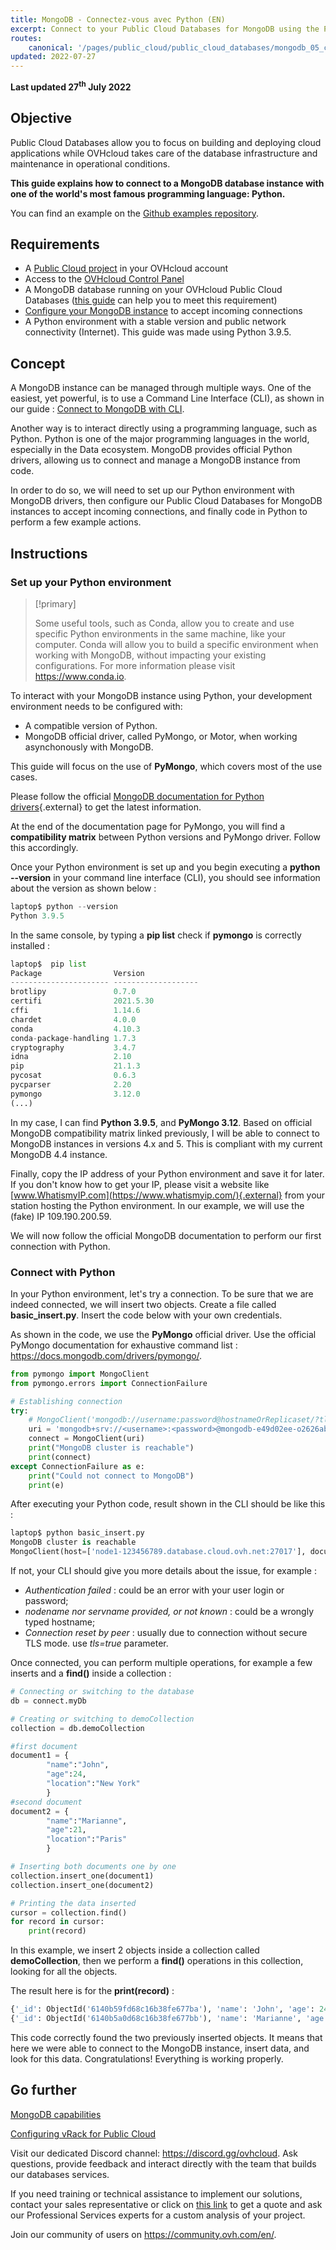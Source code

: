 ```yaml
---
title: MongoDB - Connectez-vous avec Python (EN)
excerpt: Connect to your Public Cloud Databases for MongoDB using the Python programming language
routes:
    canonical: '/pages/public_cloud/public_cloud_databases/mongodb_05_connect_python'
updated: 2022-07-27
---
```


**Last updated 27<sup>th</sup> July 2022**

## Objective

Public Cloud Databases allow you to focus on building and deploying cloud applications while OVHcloud takes care of the database infrastructure and maintenance in operational conditions.

**This guide explains how to connect to a MongoDB database instance with one of the world's most famous programming language: Python.**

You can find an example on the [Github examples repository](https://github.com/ovh/public-cloud-databases-examples/tree/main/databases/mongodb/python/hello-world).

## Requirements

- A [Public Cloud project](https://www.ovhcloud.com/fr/public-cloud/) in your OVHcloud account
- Access to the [OVHcloud Control Panel](https://www.ovh.com/auth/?action=gotomanager&from=https://www.ovh.com/fr/&ovhSubsidiary=fr)
- A MongoDB database running on your OVHcloud Public Cloud Databases ([this guide](/pages/public_cloud/public_cloud_databases/databases_01_order_control_panel) can help you to meet this requirement)
- [Configure your MongoDB instance](/pages/public_cloud/public_cloud_databases/mongodb_02_manage_control_panel) to accept incoming connections
- A Python environment with a stable version and public network connectivity (Internet). This guide was made using Python 3.9.5.

## Concept

A MongoDB instance can be managed through multiple ways.
One of the easiest, yet powerful, is to use a Command Line Interface (CLI), as shown in our guide : [Connect to MongoDB with CLI](/pages/public_cloud/public_cloud_databases/mongodb_03_connect_cli).

Another way is to interact directly using a programming language, such as Python.
Python is one of the major programming languages in the world, especially in the Data ecosystem.
MongoDB provides official Python drivers, allowing us to connect and manage a MongoDB instance from code.

In order to do so, we will need to set up our Python environment with MongoDB drivers, then configure our Public Cloud Databases for MongoDB instances to accept incoming connections, and finally code in Python to perform a few example actions.

## Instructions

### Set up your Python environment

> [!primary]
>
> Some useful tools, such as Conda, allow you to create and use specific Python environments in the same machine, like your computer.
> Conda will allow you to build a specific environment when working with MongoDB, without impacting your existing configurations. For more information please visit <https://www.conda.io>.
>

To interact with your MongoDB instance using Python, your development environment needs to be configured with:

- A compatible version of Python.
- MongoDB official driver, called PyMongo, or Motor, when working asynchonously with MongoDB.

This guide will focus on the use of **PyMongo**, which covers most of the use cases.

Please follow the official [MongoDB documentation for Python drivers](https://docs.mongodb.com/drivers/python/){.external} to get the latest information.

At the end of the documentation page for PyMongo, you will find a **compatibility matrix** between Python versions and PyMongo driver.
Follow this accordingly.

Once your Python environment is set up and you begin executing a **python --version** in your command line interface (CLI), you should see information about the version as shown below :

```python
laptop$ python --version
Python 3.9.5
```

In the same console, by typing a **pip list** check if **pymongo** is correctly installed :

```python
laptop$  pip list           
Package                Version
---------------------- -------------------
brotlipy               0.7.0
certifi                2021.5.30
cffi                   1.14.6
chardet                4.0.0
conda                  4.10.3
conda-package-handling 1.7.3
cryptography           3.4.7
idna                   2.10
pip                    21.1.3
pycosat                0.6.3
pycparser              2.20
pymongo                3.12.0
(...)
```

In my case, I can find **Python 3.9.5**, and **PyMongo 3.12**. Based on official MongoDB compatibility matrix linked previously, I will be able to connect to MongoDB instances in versions 4.x and 5.
This is compliant with my current MongoDB 4.4 instance.

Finally, copy the IP address of your Python environment and save it for later.
If you don't know how to get your IP, please visit a website like [www.WhatismyIP.com](https://www.whatismyip.com/){.external} from your station hosting the Python environment.
In our example, we will use the (fake) IP 109.190.200.59.

We will now follow the official MongoDB documentation to perform our first connection with Python.

### Connect with Python

In your Python environment, let's try a connection. To be sure that we are indeed connected, we will insert two objects.
Create a file called **basic_insert.py**. Insert the code below with your own credentials.

As shown in the code, we use the **PyMongo** official driver. Use the official PyMongo documentation for exhaustive command list : <https://docs.mongodb.com/drivers/pymongo/>.

```python
from pymongo import MongoClient
from pymongo.errors import ConnectionFailure

# Establishing connection
try:
    # MongoClient('mongodb://username:password@hostnameOrReplicaset/?tls=True') replica by your own Service URI
    uri = 'mongodb+srv://<username>:<password>@mongodb-e49d02ee-o2626ab53.database.cloud.ovh.net/admin?replicaSet=replicaset'
    connect = MongoClient(uri)
    print("MongoDB cluster is reachable")
    print(connect)
except ConnectionFailure as e:
    print("Could not connect to MongoDB")
    print(e)
```

After executing your Python code, result shown in the CLI should be like this :

```python
laptop$ python basic_insert.py
MongoDB cluster is reachable
MongoClient(host=['node1-123456789.database.cloud.ovh.net:27017'], document_class=dict, tz_aware=False, connect=True, ssl=True)
```

If not, your CLI should give you more details about the issue, for example :

- *Authentication failed* : could be an error with your user login or password;
- *nodename nor servname provided, or not known* : could be a wrongly typed hostname;
- *Connection reset by peer* : usually due to connection without secure TLS mode. use *tls=true* parameter.

Once connected, you can perform multiple operations, for example a few inserts and a **find()** inside a collection :

```python
# Connecting or switching to the database
db = connect.myDb

# Creating or switching to demoCollection
collection = db.demoCollection

#first document
document1 = {
        "name":"John",
        "age":24,
        "location":"New York"
        }
#second document
document2 = {
        "name":"Marianne",
        "age":21,
        "location":"Paris"
        }

# Inserting both documents one by one
collection.insert_one(document1)
collection.insert_one(document2)

# Printing the data inserted
cursor = collection.find()
for record in cursor:
    print(record)
```

In this example, we insert 2 objects inside a collection called **demoCollection**, then we perform a **find()** operations in this collection, looking for all the objects.

The result here is for the **print(record)** :

```python
{'_id': ObjectId('6140b59fd68c16b38fe677ba'), 'name': 'John', 'age': 24, 'location': 'New York'}
{'_id': ObjectId('6140b5a0d68c16b38fe677bb'), 'name': 'Marianne', 'age': 21, 'location': 'Paris'}
```

This code correctly found the two previously inserted objects. It means that here we were able to connect to the MongoDB instance, insert data, and look for this data.
Congratulations! Everything is working properly.

## Go further

[MongoDB capabilities](/pages/public_cloud/public_cloud_databases/mongodb_01_concept_capabilities)

[Configuring vRack for Public Cloud](/pages/public_cloud/public_cloud_network_services/getting-started-07-creating-vrack)

Visit our dedicated Discord channel: <https://discord.gg/ovhcloud>. Ask questions, provide feedback and interact directly with the team that builds our databases services.

If you need training or technical assistance to implement our solutions, contact your sales representative or click on [this link](https://www.ovhcloud.com/fr/professional-services/) to get a quote and ask our Professional Services experts for a custom analysis of your project.

Join our community of users on <https://community.ovh.com/en/>.
